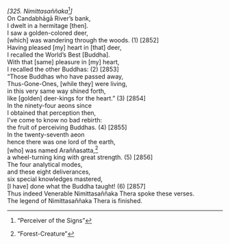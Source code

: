 *\[325. Nimittasaññaka*[^1]*\]*  
On Candabhāgā River’s bank,  
I dwelt in a hermitage \[then\].  
I saw a golden-colored deer,  
\[which\] was wandering through the woods. (1) \[2852\]  
Having pleased \[my\] heart in \[that\] deer,  
I recalled the World’s Best \[Buddha\].  
With that \[same\] pleasure in \[my\] heart,  
I recalled the other Buddhas: (2) \[2853\]  
“Those Buddhas who have passed away,  
Thus-Gone-Ones, \[while they\] were living,  
in this very same way shined forth,  
like \[golden\] deer-kings for the heart.” (3) \[2854\]  
In the ninety-four aeons since  
I obtained that perception then,  
I’ve come to know no bad rebirth:  
the fruit of perceiving Buddhas. (4) \[2855\]  
In the twenty-seventh aeon  
hence there was one lord of the earth,  
\[who\] was named Araññasatta,[^2]  
a wheel-turning king with great strength. (5) \[2856\]  
The four analytical modes,  
and these eight deliverances,  
six special knowledges mastered,  
\[I have\] done what the Buddha taught! (6) \[2857\]  
Thus indeed Venerable Nimittasaññaka Thera spoke these verses.  
The legend of Nimittasaññaka Thera is finished.  
[^1]: “Perceiver of the Signs”  
[^2]: “Forest-Creature”
